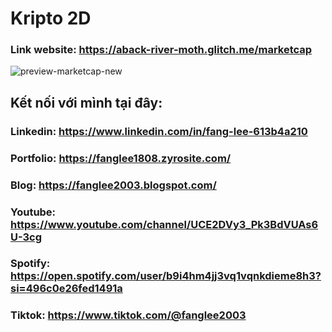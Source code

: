 # Kripto 2D

### Link website: https://aback-river-moth.glitch.me/marketcap

![preview-marketcap-new](https://user-images.githubusercontent.com/75077747/188789842-9515e7af-d8a6-4436-8350-7ba38d6f306c.png)

## Kết nối với mình tại đây:

### Linkedin: https://www.linkedin.com/in/fang-lee-613b4a210
### Portfolio: https://fanglee1808.zyrosite.com/
### Blog: https://fanglee2003.blogspot.com/
### Youtube: https://www.youtube.com/channel/UCE2DVy3_Pk3BdVUAs6U-3cg
### Spotify: https://open.spotify.com/user/b9i4hm4jj3vq1vqnkdieme8h3?si=496c0e26fed1491a
### Tiktok: https://www.tiktok.com/@fanglee2003
